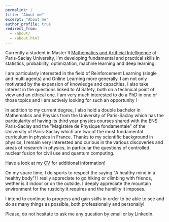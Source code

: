 ```yaml
---
permalink: /
title: "About me"
excerpt: "About me"
author_profile: true
redirect_from: 
  - /about/
  - /about.html
---
```


Currently a student in Master II [Mathematics and Artificial Intelligence](https://www.imo.universite-paris-saclay.fr/fr/etudiants/masters/mathematiques-et-applications/m2/m2-mathematique-et-intelligence-artificielle/) at Paris-Saclay University, I'm developing fundamental and practical skills in statistics, probability, optimization, machine learning and deep learning.

I am particularly interested in the field of Reinforcement Learning (single and multi agents) and Online Learning more generally. I am not only motivated by the expansion of knowledge and capacities, I also take interest in the questions linked to AI Safety, both on a technical point of view and an ethical one.
I am very much interested to do a PhD in one of those topics and I am actively looking for such an opportunity !

In addition to my current degree, I also hold a double bachelor in Mathematics and Physics from the University of Paris-Saclay which has the particularity of having its third year physics courses shared with the ENS Paris-Saclay and the "Magistère de Physique fondamentale" of the University of Paris-Saclay which are two of the most fundamental curriculum in physics in France.
Thanks to my scientific background in physics, I remain very interested and curious in the various discoveries and areas of research in physics, in particular the questions of controlled nuclear fusion for civil use and quantum computing.

Have a look at my [CV](http://alex-pierron.github.io/files/pierron_cv.pdf) for additional information!

On my spare time, I do sports to respect the saying "A healthy mind in a healthy body"! I really appreciate to go hiking or climbing with friends, wether is it indoor or on the outside. 
I deeply appreciate the mountain environment for the rusticity it requires and the humility it imposes.

I intend to continue to progress and gain skills in order to be able to see and do as many things as possible, both professionally and personally!


Please, do not hesitate to ask me any question by email or by Linkedin.
